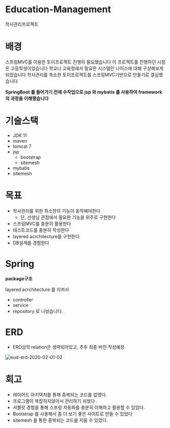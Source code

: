 # Education-Management 
학사관리프로젝트
# 배경
스프링MVC를 이용한 토이프로젝트 진행이 필요했습니다
이 프로젝트를 진행하던 시점은 고등학생이었습니다
학교나 교육청에서 필요한 시스템인 나이스에 대해 구상해보게 되었습니다
학사관리를 축소한 토이프로젝트를 스프링MVC기반으로 만들기로 결심했습니다

**SpringBoot 를 들어가기 전에 수작업으로 jsp 와 mybatis 를 사용하여 framework 의 과정을 이해했습니다**

# 기술스택
  - JDK 11
  - maven
  - tomcat 7
  - jsp
    - bootstrap
    - sitemesh
  - mybatis
  - sitemesh
# 목표  
- 학사관리를 위한 최소한의 기능이 동작해야한다
  - 단, 선생님 관점에서 필요한 기능을 위주로 구현한다
- 스프링MVC를 충분히 활용한다
- 테스트코드를 충본히 작성한다
- layered acrchitecture를 구현한다
- DB설계를 경험한다

# Spring
**package구조**

layered acrchitecture 를 지켜서
- controller
- service
- repository
로 나눴습니다.

# ERD
- ERD상의 relation은 생략되어있고, 추후 최종 버전 작성예정

![eud-erd-2020-02-01-02](https://user-images.githubusercontent.com/45488643/73585625-5bb55a00-44e6-11ea-89b3-b7b4001455a3.png)

# 회고
- 레이어드 아키텍처를 통해 중복되는 코드를 없앴다.
- 프로그램이 복잡하지않아서 관리하기 쉬웠다 .
- 서블릿 경험을 통해 스프링 자동화를 충분히 이해하고 활용할 수 있었다.
- Bootstrap 를 사용해서 좀 더 보기 좋은 사이트로 만들 수 있었다 
- sitemesh 를 통한 중복되는 코드를 지울 수 있었다.
